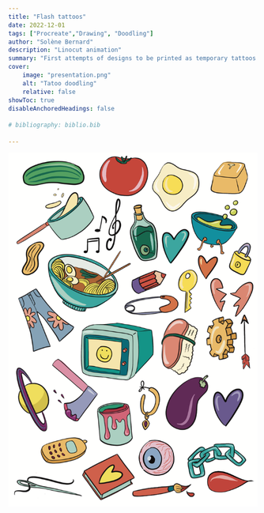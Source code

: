 ```yaml
---
title: "Flash tattoos"
date: 2022-12-01
tags: ["Procreate","Drawing", "Doodling"]
author: "Solène Bernard"
description: "Linocut animation" 
summary: "First attempts of designs to be printed as temporary tattoos! Done on Procreate." 
cover:
    image: "presentation.png"
    alt: "Tatoo doodling"
    relative: false
showToc: true
disableAnchoredHeadings: false

# bibliography: biblio.bib

---
```


![](Tatoo_Doodling_Print.png)
